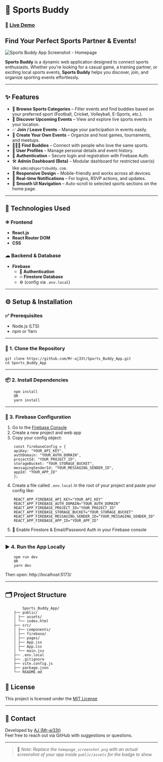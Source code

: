 # 🏅 Sports Buddy

### 🔗 [Live Demo](https://sport-buddy-daee1.web.app/)

## Find Your Perfect Sports Partner & Events!

![Sports Buddy App Screenshot - Homepage](public/assets/homepage_screenshot.png)

**Sports Buddy** is a dynamic web application designed to connect sports enthusiasts. Whether you're looking for a casual game, a training partner, or exciting local sports events, **Sports Buddy** helps you discover, join, and organize sporting events effortlessly.

---

## ✨ Features

- 🎯 **Browse Sports Categories** – Filter events and find buddies based on your preferred sport (Football, Cricket, Volleyball, E-Sports, etc.).
- 📆 **Discover Upcoming Events** – View and explore live sports events in your location.
- ✅ **Join / Leave Events** – Manage your participation in events easily.
- 📝 **Create Your Own Events** – Organize and host games, tournaments, and meetups.
- 🧑‍🤝‍🧑 **Find Buddies** – Connect with people who love the same sports.
- 👤 **User Profiles** – Manage personal details and event history.
- 🔐 **Authentication** – Secure login and registration with Firebase Auth.
- 🛠 **Admin Dashboard (Beta)** – Modular dashboard for restricted user(s) like `admin@sportsbuddy.com`.
- 📱 **Responsive Design** – Mobile-friendly and works across all devices.
- 🔔 **Real-time Notifications** – For logins, RSVP actions, and updates.
- 🧭 **Smooth UI Navigation** – Auto-scroll to selected sports sections on the home page.

---

## 🚀 Technologies Used

### ⚛ Frontend
- **React.js**
- **React Router DOM**
- **CSS**

### ☁ Backend & Database
- **Firebase**
  - 🧾 **Authentication**
  - 🔥 **Firestore Database**
  - ⚙️ (config via `.env.local`)

---

## ⚙️ Setup & Installation

### ✅ Prerequisites

- Node.js (LTS)
- npm or Yarn

---

### 🧩 1. Clone the Repository

```
git clone https://github.com/Mr-aj33t/Sports_Buddy_App.git
cd Sports_Buddy_App
```


---

### 📦 2. Install Dependencies

```
    npm install
    OR
    yarn install
```


---

### 🔐 3. Firebase Configuration

1. Go to the [Firebase Console](https://console.firebase.google.com/)
2. Create a new project and web app
3. Copy your config object:

```
    const firebaseConfig = {
    apiKey: "YOUR_API_KEY",
    authDomain: "YOUR_AUTH_DOMAIN",
    projectId: "YOUR_PROJECT_ID",
    storageBucket: "YOUR_STORAGE_BUCKET",
    messagingSenderId: "YOUR_MESSAGING_SENDER_ID",
    appId: "YOUR_APP_ID"
    };
```


4. Create a file called `.env.local` in the root of your project and paste your config like:

```
    REACT_APP_FIREBASE_API_KEY="YOUR_API_KEY"
    REACT_APP_FIREBASE_AUTH_DOMAIN="YOUR_AUTH_DOMAIN"
    REACT_APP_FIREBASE_PROJECT_ID="YOUR_PROJECT_ID"
    REACT_APP_FIREBASE_STORAGE_BUCKET="YOUR_STORAGE_BUCKET"
    REACT_APP_FIREBASE_MESSAGING_SENDER_ID="YOUR_MESSAGING_SENDER_ID"
    REACT_APP_FIREBASE_APP_ID="YOUR_APP_ID"
```

5. 🧯 Enable Firestore & Email/Password Auth in your Firebase console

---

### ▶️ 4. Run the App Locally

```
    npm run dev
    OR
    yarn dev
```


Then open: http://localhost:5173/

---

## 🗂️ Project Structure

```
        Sports_Buddy_App/
    ├── public/
    │ ├── assets/
    │ └── index.html
    ├── src/
    │ ├── components/
    │ ├── firebase/
    │ ├── pages/
    │ ├── App.jsx
    │ ├── App.css
    │ └── main.jsx
    ├── .env.local
    ├── .gitignore
    ├── vite.config.js
    ├── package.json
    └── README.md
```

## 📄 License

This project is licensed under the [MIT License](https://opensource.org/licenses/MIT)

---

## 📧 Contact

Developed by [AJ (Mr-aj33t)](https://github.com/Mr-aj33t)  
Feel free to reach out via GitHub with suggestions or questions.

---

> 📝 _Note: Replace the `homepage_screenshot.png` with an actual screenshot of your app inside `public/assets` for the badge to show._
